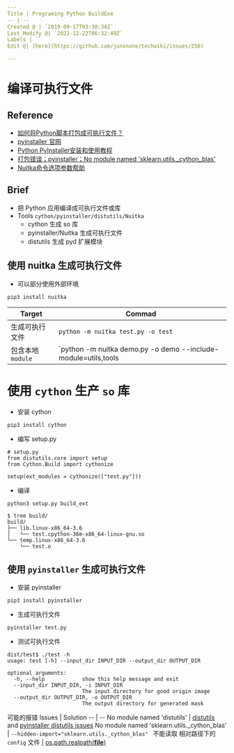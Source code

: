 ```yaml
---
Title | Programing Python BuildExe
-- | --
Created @ | `2019-09-17T03:30:34Z`
Last Modify @| `2022-12-22T06:32:49Z`
Labels | ``
Edit @| [here](https://github.com/junxnone/techwiki/issues/256)

---
```

# 编译可执行文件

## Reference
- [如何将Python脚本打包成可执行文件？](https://ningyu1.github.io/site/post/59-py2exe-pyinstaller/)
- [pyinstaller 官网](http://www.pyinstaller.org/)
- [Python PyInstaller安装和使用教程](http://c.biancheng.net/view/2690.html)
- [打包错误；pyinstaller；No module named 'sklearn.utils._cython_blas'](https://juejin.im/post/6844904113642143758)
- [Nuitka命令选项参数帮助](http://mrdoc.zmister.com/project-53/doc-265/)

## Brief
- 把 Python 应用编译成可执行文件或库
- Tools `cython/pyinstaller/distutils/Nuitka`
  - cython 生成 so 库
  - pyinstaller/Nuitka 生成可执行文件
  - distutils 生成 pyd 扩展模块

## 使用 nuitka 生成可执行文件
- 可以部分使用外部环境

```
pip3 install nuitka
```

Target | Commad
-- | --
生成可执行文件 | `python -m nuitka test.py -o test`
包含本地 `module` | `python -m nuitka demo.py -o demo --include-module=utils,tools

# 使用 `cython` 生产 `so` 库
- 安装 cython

```
pip3 install cython
```

- 编写 setup.py

```
# setup.py
from distutils.core import setup
from Cython.Build import cythonize

setup(ext_modules = cythonize(["test.py"]))
```

- 编译

```
python3 setup.py build_ext
```

```
$ tree build/
build/
├── lib.linux-x86_64-3.6
│   └── test.cpython-36m-x86_64-linux-gnu.so
└── temp.linux-x86_64-3.6
    └── test.o
```

## 使用 `pyinstaller` 生成可执行文件
- 安装 pyinstaller

```
pip3 install pyinstaller
```

- 生成可执行文件

```
pyinstaller test.py
```

- 测试可执行文件

```
dist/test$ ./test -h
usage: test [-h] --input_dir INPUT_DIR --output_dir OUTPUT_DIR

optional arguments:
  -h, --help            show this help message and exit
  --input_dir INPUT_DIR, -i INPUT_DIR
                        The input directory for good origin image
  --output_dir OUTPUT_DIR, -o OUTPUT_DIR
                        The output directory for generated mask
```

可能的报错
Issues | Solution
-- | --
No module named 'distutils' | [distutils](https://blog.csdn.net/MacwinWin/article/details/88242432)  and [ pyinstaller distutils issues](https://github.com/pyinstaller/pyinstaller/issues/4064)
No module named 'sklearn.utils._cython_blas' | `--hidden-import="sklearn.utils._cython_blas" `
不能读取 相对路径下的 `config` 文件 | [os.path.realpath(__file__)](https://blog.csdn.net/weixin_33670786/article/details/92267914)
